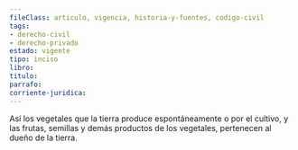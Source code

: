 ```yaml
---
fileClass: articulo, vigencia, historia-y-fuentes, codigo-civil
tags:
- derecho-civil
- derecho-privado
estado: vigente
tipo: inciso
libro:
titulo:
parrafo:
corriente-juridica:
---
```

Así los vegetales que la tierra produce espontáneamente o por el cultivo, y las frutas, semillas y demás productos de los vegetales, pertenecen al dueño de la tierra.